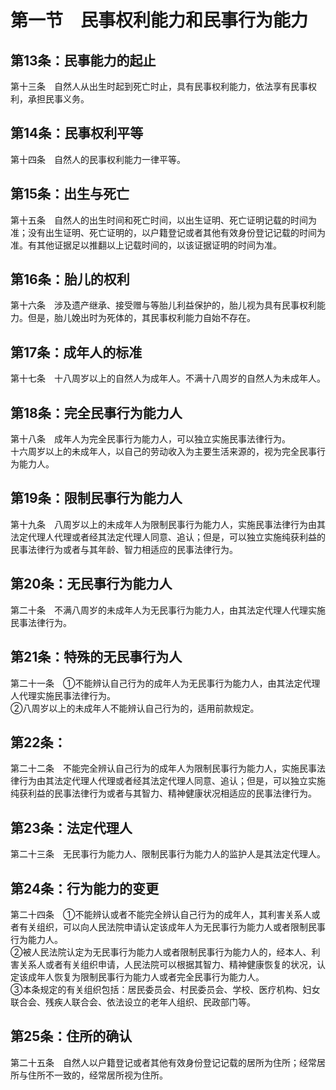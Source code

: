 # 第一节　民事权利能力和民事行为能力
## 第13条：民事能力的起止
第十三条　自然人从出生时起到死亡时止，具有民事权利能力，依法享有民事权利，承担民事义务。
## 第14条：民事权利平等
第十四条　自然人的民事权利能力一律平等。
## 第15条：出生与死亡
第十五条　自然人的出生时间和死亡时间，以出生证明、死亡证明记载的时间为准；没有出生证明、死亡证明的，以户籍登记或者其他有效身份登记记载的时间为准。有其他证据足以推翻以上记载时间的，以该证据证明的时间为准。
## 第16条：胎儿的权利
第十六条　涉及遗产继承、接受赠与等胎儿利益保护的，胎儿视为具有民事权利能力。但是，胎儿娩出时为死体的，其民事权利能力自始不存在。
## 第17条：成年人的标准
第十七条　十八周岁以上的自然人为成年人。不满十八周岁的自然人为未成年人。
## 第18条：完全民事行为能力人
第十八条　成年人为完全民事行为能力人，可以独立实施民事法律行为。  
十六周岁以上的未成年人，以自己的劳动收入为主要生活来源的，视为完全民事行为能力人。
## 第19条：限制民事行为能力人
第十九条　八周岁以上的未成年人为限制民事行为能力人，实施民事法律行为由其法定代理人代理或者经其法定代理人同意、追认；但是，可以独立实施纯获利益的民事法律行为或者与其年龄、智力相适应的民事法律行为。
## 第20条：无民事行为能力人
第二十条　不满八周岁的未成年人为无民事行为能力人，由其法定代理人代理实施民事法律行为。
## 第21条：特殊的无民事行为人
第二十一条　①不能辨认自己行为的成年人为无民事行为能力人，由其法定代理人代理实施民事法律行为。  
②八周岁以上的未成年人不能辨认自己行为的，适用前款规定。
## 第22条：
第二十二条　不能完全辨认自己行为的成年人为限制民事行为能力人，实施民事法律行为由其法定代理人代理或者经其法定代理人同意、追认；但是，可以独立实施纯获利益的民事法律行为或者与其智力、精神健康状况相适应的民事法律行为。
## 第23条：法定代理人
第二十三条　无民事行为能力人、限制民事行为能力人的监护人是其法定代理人。
## 第24条：行为能力的变更
第二十四条　①不能辨认或者不能完全辨认自己行为的成年人，其利害关系人或者有关组织，可以向人民法院申请认定该成年人为无民事行为能力人或者限制民事行为能力人。  
②被人民法院认定为无民事行为能力人或者限制民事行为能力人的，经本人、利害关系人或者有关组织申请，人民法院可以根据其智力、精神健康恢复的状况，认定该成年人恢复为限制民事行为能力人或者完全民事行为能力人。  
③本条规定的有关组织包括：居民委员会、村民委员会、学校、医疗机构、妇女联合会、残疾人联合会、依法设立的老年人组织、民政部门等。
## 第25条：住所的确认
第二十五条　自然人以户籍登记或者其他有效身份登记记载的居所为住所；经常居所与住所不一致的，经常居所视为住所。